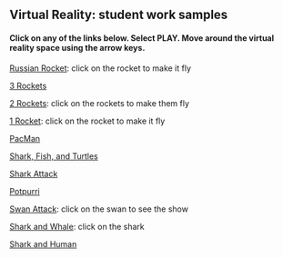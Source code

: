 ## Virtual Reality: student work samples

#### Click on any of the links below. Select PLAY. Move around the virtual reality space using the arrow keys.

[Russian Rocket](https://cospac.es/edu/yrdC): click on the rocket to make it fly

[3 Rockets](https://cospac.es/edu/Jk4e)

[2 Rockets](https://cospac.es/edu/TkFY): click on the rockets to make them fly

[1 Rocket](https://cospac.es/edu/RCvi): click on the rocket to make it fly

[PacMan](https://cospac.es/edu/LUmz)

[Shark, Fish, and Turtles](https://cospac.es/edu/JJIQ)

[Shark Attack](https://cospac.es/edu/KYGF)

[Potpurri](https://cospac.es/edu/559L)



[Swan Attack](https://cospac.es/edu/6P5h): click on the swan to see the show

[Shark and Whale](https://cospac.es/edu/jmf5): click on the shark

[Shark and Human](https://cospac.es/edu/e2Yy)

